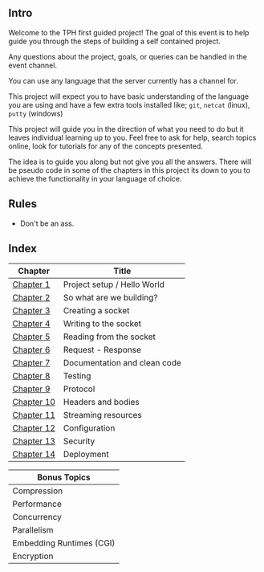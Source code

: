 ## Intro

Welcome to the TPH first guided project!
The goal of this event is to help guide you through the steps of building a self contained project.

Any questions about the project, goals, or queries can be handled in the event channel.

You can use any language that the server currently has a channel for.

This project will expect you to have basic understanding of the language you are using and have a few extra tools 
installed like; `git`, `netcat` (linux), `putty` (windows)

[//]: <> (Other tools here)

This project will guide you in the direction of what you need to do but it leaves individual learning up to you.
Feel free to ask for help, search topics online, look for tutorials for any of the concepts presented.

The idea is to guide you along but not give you all the answers. There will be pseudo code in some of the chapters in 
this project its down to you to achieve the functionality in your language of choice.

## Rules

[//]: <> (Need some help filling in the rules section)

- Don't be an ass.

## Index

| Chapter  | Title |
| --- | --- |
| [Chapter 1](chapter1.md) | Project setup / Hello World |
| [Chapter 2](chapter2.md) | So what are we building? |
| [Chapter 3](chapter3.md) | Creating a socket |
| [Chapter 4](chapter4.md) | Writing to the socket |
| [Chapter 5](chapter5.md) | Reading from the socket |
| [Chapter 6](chapter6.md) | Request - Response |
| [Chapter 7](Chapter7.md) | Documentation and clean code |
| [Chapter 8](chapter7.md) | Testing |
| [Chapter 9](chapter8.md) | Protocol | 
| [Chapter 10](chapter9.md) | Headers and bodies |
| [Chapter 11](chapter11.md) | Streaming resources |
| [Chapter 12](chapter12.md) | Configuration |
| [Chapter 13](chapter13.md) | Security |
| [Chapter 14](chapter14.md) | Deployment |

| Bonus Topics |
| --- |
| Compression |
| Performance | 
| Concurrency |
| Parallelism | 
| Embedding Runtimes (CGI) |
| Encryption | # Not sure about this one
